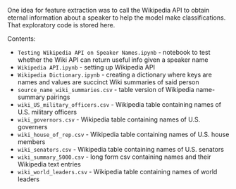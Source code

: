 One idea for feature extraction was to call the Wikipedia API to obtain eternal information about a speaker to help the model make classifications. That exploratory code is stored here.

Contents:
* `Testing Wikipedia API on Speaker Names.ipynb` - notebook to test whether the Wiki API can return useful info given a speaker name
* `Wikipedia API.ipynb` - setting up Wikipedia API
* `Wikipedia Dictionary.ipynb` - creating a dictionary where keys are names and values are succinct Wiki summaries of said person
* `source_name_wiki_summaries.csv` - table version of Wikipedia name-summary pairings
* `wiki_US_military_officers.csv` - Wikipedia table containing names of U.S. military officers
* `wiki_governors.csv` - Wikipedia table containing names of U.S. governers
* `wiki_house_of_rep.csv` - Wikipedia table containing names of U.S. house members
* `wiki_senators.csv` - Wikipedia table containing names of U.S. senators
* `wiki_summary_5000.csv` - long form csv containing names and their Wikipedia text entries
* `wiki_world_leaders.csv` - Wikipedia table containing names of world leaders
